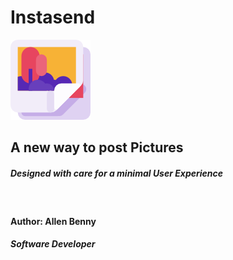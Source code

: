 # Instasend
![Instasend](/Insta/logos/logo128.png)
## A new way to post Pictures
##### Designed with care for a minimal User Experience
&nbsp; 
#### Author: Allen Benny
##### Software Developer

